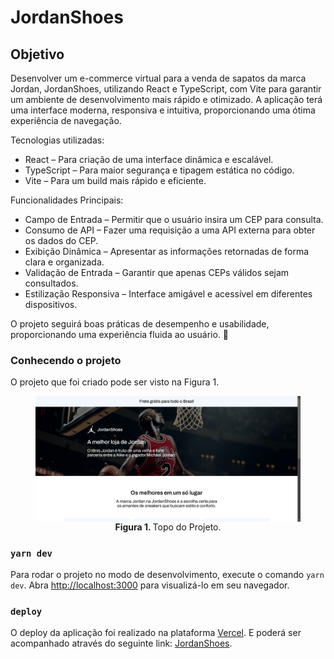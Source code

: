 # JordanShoes

## Objetivo

Desenvolver um e-commerce virtual para a venda de sapatos da marca Jordan, JordanShoes, utilizando React e TypeScript, com Vite para garantir um ambiente de desenvolvimento mais rápido e otimizado. A aplicação terá uma interface moderna, responsiva e intuitiva, proporcionando uma ótima experiência de navegação.

Tecnologias utilizadas:
- React – Para criação de uma interface dinâmica e escalável.
- TypeScript – Para maior segurança e tipagem estática no código.
- Vite – Para um build mais rápido e eficiente.

Funcionalidades Principais:
- Campo de Entrada – Permitir que o usuário insira um CEP para consulta.
- Consumo de API – Fazer uma requisição a uma API externa para obter os dados do CEP.
- Exibição Dinâmica – Apresentar as informações retornadas de forma clara e organizada.
- Validação de Entrada – Garantir que apenas CEPs válidos sejam consultados.
- Estilização Responsiva – Interface amigável e acessível em diferentes dispositivos.

O projeto seguirá boas práticas de desempenho e usabilidade, proporcionando uma experiência fluida ao usuário. 🚀

### Conhecendo o projeto

O projeto que foi criado pode ser visto na Figura 1.

<figure>
  <img align="center" alt="Buscador de CEP" src="./doc/assets/image1.png" />
  <figcaption align="center">
    <span style="font-weight:bold">Figura 1.
    </span>
  Topo do Projeto.</figcaption>
</figure>

### `yarn dev`

Para rodar o projeto no modo de desenvolvimento, execute o comando `yarn dev`.
Abra [http://localhost:3000](http://localhost:5173) para visualizá-lo em seu navegador.

### `deploy`

O deploy da aplicação foi realizado na plataforma [Vercel](https://vercel.com/).
E poderá ser acompanhado através do seguinte link: [JordanShoes](https://jordanshoes-lovat.vercel.app/).
